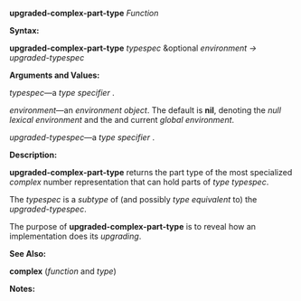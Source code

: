 **upgraded-complex-part-type** *Function* 



**Syntax:** 



**upgraded-complex-part-type** *typespec* &amp;optional *environment → upgraded-typespec* 



**Arguments and Values:** 



*typespec*—a *type specifier* . 



*environment*—an *environment object*. The default is **nil**, denoting the *null lexical environment* and the and current *global environment*. 



*upgraded-typespec*—a *type specifier* . 



**Description:** 



**upgraded-complex-part-type** returns the part type of the most specialized *complex* number representation that can hold parts of *type typespec*. 



The *typespec* is a *subtype* of (and possibly *type equivalent* to) the *upgraded-typespec*. 



The purpose of **upgraded-complex-part-type** is to reveal how an implementation does its *upgrading*. 



**See Also:** 



**complex** (*function* and *type*) 



**Notes:** 



